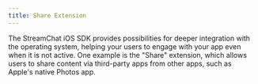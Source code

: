 ```yaml
---
title: Share Extension
---
```


The StreamChat iOS SDK provides possibilities for deeper integration with the operating system, helping your users to engage with your app even when it is not active. One example is the "Share" extension, which allows users to share content via third-party apps from other apps, such as Apple's native Photos app.

